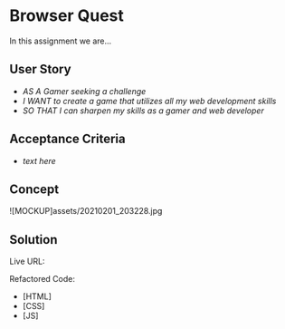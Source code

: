 # Browser Quest

In this assignment we are... 

## User Story

* _AS A Gamer seeking a challenge_
* _I WANT to create a game that utilizes all my web development skills_
* _SO THAT I can sharpen my skills as a gamer and web developer_

## Acceptance Criteria

* _text here_

## Concept
![MOCKUP]assets/20210201_203228.jpg

## Solution

Live URL:

Refactored Code:
* [HTML] 
* [CSS] 
* [JS] 

